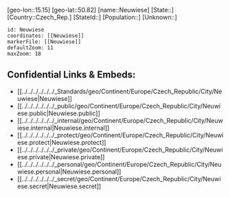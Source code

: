 ﻿---
location: [50.82,15.15]
mapzoom: [7,12] 
mapmarker: city 
type: City
tags:
- geo/City


SpocWebEntityId: 32874
isDeleted: false
confidential: public

---
[geo-lon::15.15]
[geo-lat::50.82]
[name::Neuwiese]
[State::]
[Country::Czech_Rep.]
[StateId::]
[Population::]
[Unknown::]


```leaflet
id: Neuwiese
coordinates: [[Neuwiese]]
markerFile: [[Neuwiese]]
defaultZoom: 11 
maxZoom: 18
```


## Confidential Links & Embeds: 
- [[../../../../../../_Standards/geo/Continent/Europe/Czech_Republic/City/Neuwiese|Neuwiese]] 
- [[../../../../../../_public/geo/Continent/Europe/Czech_Republic/City/Neuwiese.public|Neuwiese.public]] 
- [[../../../../../../_internal/geo/Continent/Europe/Czech_Republic/City/Neuwiese.internal|Neuwiese.internal]] 
- [[../../../../../../_protect/geo/Continent/Europe/Czech_Republic/City/Neuwiese.protect|Neuwiese.protect]] 
- [[../../../../../../_private/geo/Continent/Europe/Czech_Republic/City/Neuwiese.private|Neuwiese.private]] 
- [[../../../../../../_personal/geo/Continent/Europe/Czech_Republic/City/Neuwiese.personal|Neuwiese.personal]] 
- [[../../../../../../_secret/geo/Continent/Europe/Czech_Republic/City/Neuwiese.secret|Neuwiese.secret]] 
